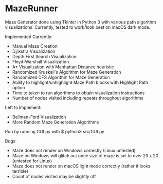 # MazeRunner
Maze Generator done using Tkinter in Python 3 with various path algorithm visualizations. Currently, tested to work/look best on macOS dark mode.

Implemented Currently:
- Manual Maze Creation
- Dijikstra Visualization
- Depth First Search Visualization
- Floyd-Warshall Visualization
- A* Visualization with Manhattan Distance heuristic
- Randomized Kruskall's Algorithm for Maze Generation
- Randomized DFS Algorithm for Maze Generation
- Ability to highlight/unhighlight Maze Path blocks with Highlight Path option
- Time to taken to run algorithms to obtain visualization instructions
- Number of nodes visited including repeats throughout algorithms

Left to Implement:
- Bellman-Ford Visualization
- More Random Maze Generation Algorithms

Run by running GUI.py with $ python3 src/GUI.py

Bugs:
- Maze does not render on Windows correctly (Linux untested)
- Maze on Windows will glitch out once size of maze is set to over 20 x 20 (untested for Linux)
- Maze does not render on macOS light mode correctly (rather it looks terrible)
- Count of nodes visited may be slightly off